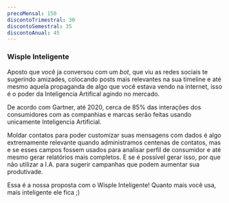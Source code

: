 ```yaml
---
precoMensal: 150
discontoTrimestral: 30
discontoSemestral: 35
discontoAnual: 45
---
```


### Wisple Inteligente

Aposto que você ja conversou com um *bot*, que viu as redes sociais te sugerindo amizades, colocando posts mais relevantes na sua timeline e até mesmo aquela propaganda de algo que você estava vendo na internet, isso é o poder da Inteligencia Artifical agindo no mercado.

De acordo com Gartner, até 2020, cerca de 85% das interações dos consumidores com as companhias e marcas serão feitas usando unicamente Inteligencia Artificial.

Moldar contatos para poder customizar suas mensagens com dados é algo extremamente relevante quando administramos centenas de contatos, mas e se esses campos fossem usados para analisar perfil de consumidor e até mesmo gerar relatórios mais completos. E se é possível gerar isso, por que não utilizar a I.A. para sugerir campanhas que podem aumentar sua produtivade. 

Essa é a nossa proposta com o Wisple Inteligente! Quanto mais você usa, mais inteligente ele fica ;)